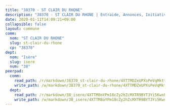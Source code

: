 ```yaml
---
title: "38370 - ST CLAIR DU RHONE"
description: "38370 - ST CLAIR DU RHONE | Entraide, Annonces, Initiatives"
date: 2020-01-11T14:09:21+09:00
collapsible: false
layout: commune
comm:
  nom: "ST CLAIR DU RHONE"
  slug: st-clair-du-rhone
  cp: "38370"
dept:
  nom: "Isère"
  slug: isere
  num: "38"
peerpad:
  comm:
    read_path: /r/markdown/38370_st-clair-du-rhone/4XTTMDZeUPXsPeVqMktty2M3zB63MW5v33vaK6MTHRyiGew11
    write_path: /w/markdown/38370_st-clair-du-rhone/4XTTMDZeUPXsPeVqMktty2M3zB63MW5v33vaK6MTHRyiGew11-K3TgTq28dCVUCYqQzQsRmUjVseiQ4kiVsim8GanYGFMMjXaj3rxcPs7RSEsgpVAGnwwnnhoGxWMceL1d2xw8pHCdpN1HoVkbkEqqddDZsvEdVU1oLudN4ekF8a7NrrimyZACxxKy
  dept:
    read_path: /r/markdown/38_isere/4XTTM8oYPm18cZy2hZcMXTR9BYT3Yi5KwnFvpXu1TXaRq7Q3V
    write_path: /w/markdown/38_isere/4XTTM8oYPm18cZy2hZcMXTR9BYT3Yi5KwnFvpXu1TXaRq7Q3V-K3TgUoSzs2JpJwfbzBvgU8N95mHo7JXz7NbEctNRM3EDb2iYHA4maKm3pRQwmboULLPnLFTEhRgTawPTWpmxTxKbTwDgAEzA9tUHjpudQTWdKWfdVSegAo77eCwhXTaVG7AyUZEs
---
```


